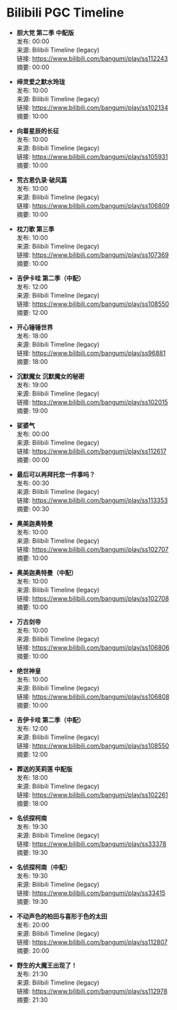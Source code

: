 # Bilibili PGC Timeline

- **胆大党 第二季 中配版**  
  发布: 00:00  
  来源: Bilibili Timeline (legacy)  
  链接: https://www.bilibili.com/bangumi/play/ss112243  
  摘要: 00:00

- **缔灵爱之默水玲珑**  
  发布: 10:00  
  来源: Bilibili Timeline (legacy)  
  链接: https://www.bilibili.com/bangumi/play/ss102134  
  摘要: 10:00

- **向着星辰的长征**  
  发布: 10:00  
  来源: Bilibili Timeline (legacy)  
  链接: https://www.bilibili.com/bangumi/play/ss105931  
  摘要: 10:00

- **荒古恩仇录·破风篇**  
  发布: 10:00  
  来源: Bilibili Timeline (legacy)  
  链接: https://www.bilibili.com/bangumi/play/ss106809  
  摘要: 10:00

- **枕刀歌 第三季**  
  发布: 10:00  
  来源: Bilibili Timeline (legacy)  
  链接: https://www.bilibili.com/bangumi/play/ss107369  
  摘要: 10:00

- **吉伊卡哇 第二季（中配）**  
  发布: 12:00  
  来源: Bilibili Timeline (legacy)  
  链接: https://www.bilibili.com/bangumi/play/ss108550  
  摘要: 12:00

- **开心锤锤世界**  
  发布: 18:00  
  来源: Bilibili Timeline (legacy)  
  链接: https://www.bilibili.com/bangumi/play/ss96881  
  摘要: 18:00

- **沉默魔女 沉默魔女的秘密**  
  发布: 19:00  
  来源: Bilibili Timeline (legacy)  
  链接: https://www.bilibili.com/bangumi/play/ss102015  
  摘要: 19:00

- **娑婆气**  
  发布: 00:00  
  来源: Bilibili Timeline (legacy)  
  链接: https://www.bilibili.com/bangumi/play/ss112617  
  摘要: 00:00

- **最后可以再拜托您一件事吗？**  
  发布: 00:30  
  来源: Bilibili Timeline (legacy)  
  链接: https://www.bilibili.com/bangumi/play/ss113353  
  摘要: 00:30

- **奥美迦奥特曼**  
  发布: 10:00  
  来源: Bilibili Timeline (legacy)  
  链接: https://www.bilibili.com/bangumi/play/ss102707  
  摘要: 10:00

- **奥美迦奥特曼（中配）**  
  发布: 10:00  
  来源: Bilibili Timeline (legacy)  
  链接: https://www.bilibili.com/bangumi/play/ss102708  
  摘要: 10:00

- **万古剑帝**  
  发布: 10:00  
  来源: Bilibili Timeline (legacy)  
  链接: https://www.bilibili.com/bangumi/play/ss106806  
  摘要: 10:00

- **绝世神皇**  
  发布: 10:00  
  来源: Bilibili Timeline (legacy)  
  链接: https://www.bilibili.com/bangumi/play/ss106808  
  摘要: 10:00

- **吉伊卡哇 第二季（中配）**  
  发布: 12:00  
  来源: Bilibili Timeline (legacy)  
  链接: https://www.bilibili.com/bangumi/play/ss108550  
  摘要: 12:00

- **葬送的芙莉莲 中配版**  
  发布: 18:00  
  来源: Bilibili Timeline (legacy)  
  链接: https://www.bilibili.com/bangumi/play/ss102261  
  摘要: 18:00

- **名侦探柯南**  
  发布: 19:30  
  来源: Bilibili Timeline (legacy)  
  链接: https://www.bilibili.com/bangumi/play/ss33378  
  摘要: 19:30

- **名侦探柯南（中配）**  
  发布: 19:30  
  来源: Bilibili Timeline (legacy)  
  链接: https://www.bilibili.com/bangumi/play/ss33415  
  摘要: 19:30

- **不动声色的柏田与喜形于色的太田**  
  发布: 20:00  
  来源: Bilibili Timeline (legacy)  
  链接: https://www.bilibili.com/bangumi/play/ss112807  
  摘要: 20:00

- **野生的大魔王出现了！**  
  发布: 21:30  
  来源: Bilibili Timeline (legacy)  
  链接: https://www.bilibili.com/bangumi/play/ss112978  
  摘要: 21:30
